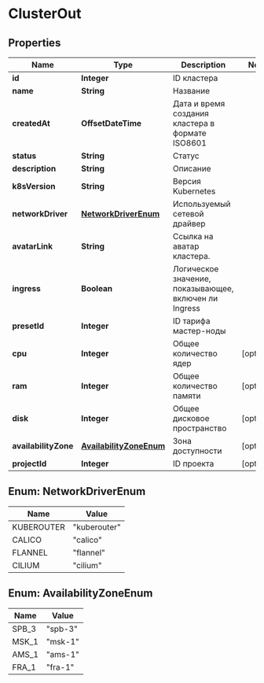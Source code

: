 

# ClusterOut


## Properties

| Name | Type | Description | Notes |
|------------ | ------------- | ------------- | -------------|
|**id** | **Integer** | ID кластера |  |
|**name** | **String** | Название |  |
|**createdAt** | **OffsetDateTime** | Дата и время создания кластера в формате ISO8601 |  |
|**status** | **String** | Статус |  |
|**description** | **String** | Описание |  |
|**k8sVersion** | **String** | Версия Kubernetes |  |
|**networkDriver** | [**NetworkDriverEnum**](#NetworkDriverEnum) | Используемый сетевой драйвер |  |
|**avatarLink** | **String** | Ссылка на аватар кластера. |  |
|**ingress** | **Boolean** | Логическое значение, показывающее, включен ли Ingress |  |
|**presetId** | **Integer** | ID тарифа мастер-ноды |  |
|**cpu** | **Integer** | Общее количество ядер |  [optional] |
|**ram** | **Integer** | Общее количество памяти |  [optional] |
|**disk** | **Integer** | Общее дисковое пространство |  [optional] |
|**availabilityZone** | [**AvailabilityZoneEnum**](#AvailabilityZoneEnum) | Зона доступности |  [optional] |
|**projectId** | **Integer** | ID проекта |  [optional] |



## Enum: NetworkDriverEnum

| Name | Value |
|---- | -----|
| KUBEROUTER | &quot;kuberouter&quot; |
| CALICO | &quot;calico&quot; |
| FLANNEL | &quot;flannel&quot; |
| CILIUM | &quot;cilium&quot; |



## Enum: AvailabilityZoneEnum

| Name | Value |
|---- | -----|
| SPB_3 | &quot;spb-3&quot; |
| MSK_1 | &quot;msk-1&quot; |
| AMS_1 | &quot;ams-1&quot; |
| FRA_1 | &quot;fra-1&quot; |



